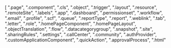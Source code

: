 [
  ".page",
  ".component",
  ".cls",
  ".object",
  ".trigger",
  ".layout",
  ".resource",
  ".remoteSite",
  ".labels",
  ".app",
  ".dashboard",
  ".permissionset",
  ".workflow",
  ".email",
  ".profile",
  ".scf",
  ".queue",
  ".reportType",
  ".report",
  ".weblink",
  ".tab",
  ".letter",
  ".role",
  ".homePageComponent",
  ".homePageLayout",
  ".objectTranslation",
  ".flow",
  ".datacategorygroup",
  ".snapshot",
  ".site",
  ".sharingRules",
  ".settings",
  ".callCenter",
  ".community",
  ".authProvider",
  ".customApplicationComponent",
  ".quickAction",
  ".approvalProcess",
  ".html"
